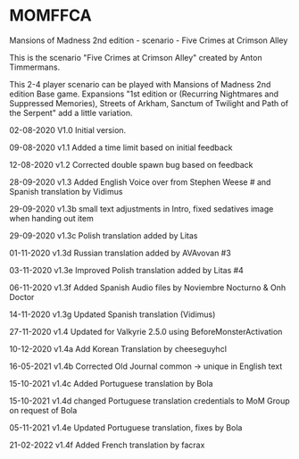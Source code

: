 # MOMFFCA
Mansions of Madness 2nd edition - scenario - Five Crimes at Crimson Alley

This is the scenario "Five Crimes at Crimson Alley" created by Anton Timmermans.

This 2-4 player scenario can be played with Mansions of Madness 2nd edition Base game. Expansions "1st edition or (Recurring Nightmares and Suppressed Memories), Streets of Arkham, Sanctum of Twilight and Path of the Serpent" add a little variation.


02-08-2020  V1.0 Initial version.

09-08-2020  v1.1 Added a time limit based on initial feedback

12-08-2020  v1.2 Corrected double spawn bug based on feedback

28-09-2020  v1.3 Added English Voice over from Stephen Weese # and Spanish translation by Vidimus

29-09-2020  v1.3b small text adjustments in Intro, fixed sedatives image when handing out item

29-09-2020  v1.3c Polish translation added by Litas

01-11-2020  v1.3d Russian translation added by AVAvovan #3

03-11-2020  v1.3e Improved Polish translation added by Litas #4

06-11-2020  v1.3f Added Spanish Audio files by Noviembre Nocturno & Onh Doctor

14-11-2020  v1.3g Updated Spanish translation (Vidimus)

27-11-2020  v1.4 Updated for Valkyrie 2.5.0 using BeforeMonsterActivation

10-12-2020  v1.4a Add Korean Translation by cheeseguyhcl

16-05-2021  v1.4b Corrected Old Journal common -> unique in English text

15-10-2021  v1.4c Added Portuguese translation by Bola

15-10-2021  v1.4d changed Portuguese translation credentials to MoM Group on request of Bola

05-11-2021  v1.4e Updated Portuguese translation, fixes by Bola

21-02-2022  v1.4f Added French translation by facrax

